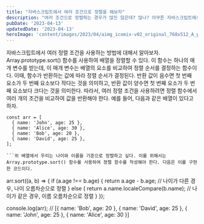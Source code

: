 ```yaml
---
title: "자바스크립트에서 여러 조건으로 정렬을 해보자"
description: "여러 조건으로 정렬하는 경우가 많진 않은데? 많나? 아무튼 자바스크립트에서 한번 해보자"
pubDate: '2023-04-13'
updatedDate: '2023-04-13'
heroImage: 'content/images/2023/04/aimg_icomix-v02_original_768x512_A_picture_from_right_behind_a_woman_sitting_in_a_chair_typing_on_a_laptop_i.3060339787.final---------.jpg'
---
```


자바스크립트에서 여러 정렬 조건을 사용하는 방법에 대해서 알아보자. Array.prototype.sort() 함수를 사용하여 배열을 정렬할 수 있다. 이 함수는 하나의 매개 변수를 받는데, 이 매개 변수는 배열의 요소를 비교하여 정렬 순서를 결정하는 함수이다. 이때, 함수가 반환하는 값에 따라 정렬 순서가 결정된다. 반환 값이 음수면 첫 번째 요소가 두 번째 요소보다 작다는 것을 의미하고, 반환 값이 양수면 첫 번째 요소가 두 번째 요소보다 크다는 것을 의미한다.
따라서, 여러 정렬 조건을 사용하려면 정렬 함수에서 여러 개의 조건을 비교하여 값을 반환해야 한다. 예를 들어, 다음과 같은 배열이 있다고 하자.
```
const arr = [
  { name: 'John', age: 25 },
  { name: 'Alice', age: 30 },
  { name: 'Bob', age: 20 },
  { name: 'David', age: 25 },
];

```위 배열에서 우리는 나이와 이름을 기준으로 정렬하고 싶다. 이를 위해서는 Array.prototype.sort() 함수를 사용하여 정렬 함수를 작성해야 한다. 다음은 이를 구현한 코드이다.
```
arr.sort((a, b) => {
  if (a.age !== b.age) {
    return a.age - b.age; // 나이가 다른 경우, 나이 오름차순으로 정렬
  } else {
    return a.name.localeCompare(b.name); // 나이가 같은 경우, 이름 오름차순으로 정렬
  }
});

console.log(arr);
// [{ name: 'Bob', age: 20 }, { name: 'David', age: 25 }, { name: 'John', age: 25 }, { name: 'Alice', age: 30 }]

```위 코드에서는 나이를 비교하는 조건과 이름을 비교하는 조건을 모두 포함한 정렬 함수를 작성하였다. Array.prototype.sort() 함수에 이 함수를 전달하면, 배열이 나이 오름차순으로 정렬되고, 나이가 같은 경우 이름 오름차순으로 정렬된다.